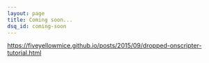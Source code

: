 ```yaml
---
layout: page
title: Coming soon...
dsq_id: coming-soon
---
```


<!--这里会写出下一期的更新时间，不过仅仅是估计，如果由于一些原因没有按时更新，并不代表我弃坑了，通常只是由于一些意外情况无法更新。

如果无法按时更新，我会 **尽量** 在这里给出原因。-->

<https://fiveyellowmice.github.io/posts/2015/09/dropped-onscripter-tutorial.html>

